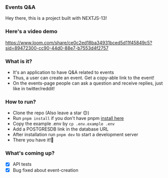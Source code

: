 ### Events Q&A

Hey there, this is a project built with NEXTJS-13!

### Here's a video demo

https://www.loom.com/share/ce0c2ed18ba34931bced5d11f45849c5?sid=89472300-cc90-44d0-88e7-b7553d4f2757

### What is it?

- It's an application to have Q&A related to events
- Thus, a user can create an event. Get a copy-able link to the event!
- On the events-page people can ask a question and receive replies, just like in twitter/reddit!

### How to run?

- Clone the repo (Also leave a star 😊)
- Run `pnpm install` if you don't have pnpm <a href="https://pnpm.io/installation">install here</a>
- Copy the example .env by `cp .env.example .env`
- Add a POSTGRESDB link in the database URL
- After installation run `pnpm dev` to start a development server
- There you have it!🚀

### What's coming up?

- [x] API tests
- [x] Bug fixed about event-creation
